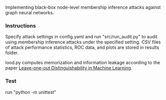 Implementing black-box node-level membership inference attacks against graph neural networks.

### Instructions

Specify attack settings in config.yaml and run "src/run_audit.py" to audit using membership inference attacks under the specified setting. CSV files of attack performance statistics, ROC data, and plots are stored in results folder.

lood.py computes memorization and information leakage according to the paper [Leave-one-out Distinguishability in Machine Learning](https://arxiv.org/abs/2309.17310).

### Test

run "python -m unittest"
